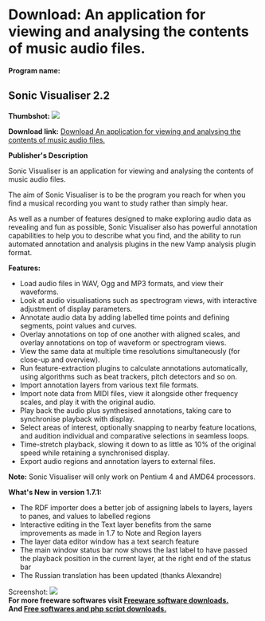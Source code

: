 # Download: An application for viewing and analysing the contents of music audio files.

**Program name:**

## Sonic Visualiser 2.2

  
**Thumbshot:** ![](http://www.freewarefiles.com/screenshot/sonicvslzr_md.gif)   
  
**Download link:** [Download An application for viewing and analysing the contents of music audio files.](http://freesoftwares.boysofts.com/Sonic-Visualiser_program_26413.html)  
  


**Publisher's Description**  
  


Sonic Visualiser is an application for viewing and analysing the contents of music audio files. 

The aim of Sonic Visualiser is to be the program you reach for when you find a musical recording you want to study rather than simply hear.

As well as a number of features designed to make exploring audio data as revealing and fun as possible, Sonic Visualiser also has powerful annotation capabilities to help you to describe what you find, and the ability to run automated annotation and analysis plugins in the new Vamp analysis plugin format.

**Features:**

  * Load audio files in WAV, Ogg and MP3 formats, and view their waveforms. 
  * Look at audio visualisations such as spectrogram views, with interactive adjustment of display parameters. 
  * Annotate audio data by adding labelled time points and defining segments, point values and curves. 
  * Overlay annotations on top of one another with aligned scales, and overlay annotations on top of waveform or spectrogram views. 
  * View the same data at multiple time resolutions simultaneously (for close-up and overview). 
  * Run feature-extraction plugins to calculate annotations automatically, using algorithms such as beat trackers, pitch detectors and so on. 
  * Import annotation layers from various text file formats. 
  * Import note data from MIDI files, view it alongside other frequency scales, and play it with the original audio. 
  * Play back the audio plus synthesised annotations, taking care to synchronise playback with display. 
  * Select areas of interest, optionally snapping to nearby feature locations, and audition individual and comparative selections in seamless loops. 
  * Time-stretch playback, slowing it down to as little as 10% of the original speed while retaining a synchronised display. 
  * Export audio regions and annotation layers to external files. 

**Note:** Sonic Visualiser will only work on Pentium 4 and AMD64 processors.

**What's New in version 1.7.1:**

  * The RDF importer does a better job of assigning labels to layers, layers to panes, and values to labelled regions 
  * Interactive editing in the Text layer benefits from the same improvements as made in 1.7 to Note and Region layers 
  * The layer data editor window has a text search feature 
  * The main window status bar now shows the last label to have passed the playback position in the current layer, at the right end of the status bar 
  * The Russian translation has been updated (thanks Alexandre) 

  
  
Screenshot: ![](http://www.freewarefiles.com/screenshot/sonicvslzr.gif)   
**For more freeware softwares visit [Freeware software downloads.](http://freesoftwares.boysofts.com/)**   
**And [Free softwares and php script downloads.](http://www.boysofts.com/)**
